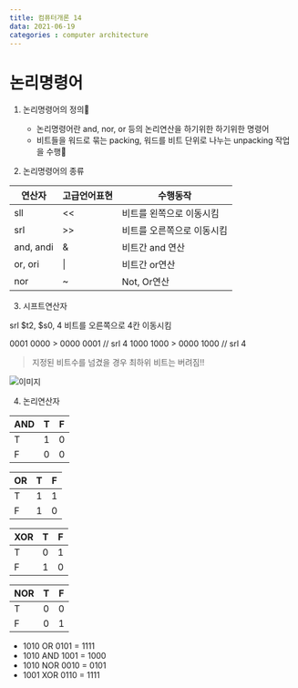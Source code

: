 ```yaml
---
title: 컴퓨터개론 14
data: 2021-06-19
categories : computer architecture
---
```


# 논리명령어

1. 논리명령어의 정의 
    - 논리명령어란 and, nor, or 등의 논리연산을 하기위한 하기위한 명령어
    - 비트들을 워드로 묶는 packing, 워드를 비트 단위로 나누는 unpacking 작업을 수행

2. 논리명령어의 종류

|연산자|고급언어표현|수행동작|
|--|--|--|
|sll| <<|비트를 왼쪽으로 이동시킴|
|srl|>>|비트를 오른쪽으로 이동시킴|
|and, andi | & | 비트간 and 연산|
|or, ori| \| | 비트간 or연산|
|nor | ~ | Not, Or연산 | 

3. 시프트연산자

srl $t2, $s0, 4 
비트를 오른쪽으로 4칸 이동시킴

0001 0000 > 0000 0001 // srl 4
1000 1000 > 0000 1000 // srl 4

> 지정된 비트수를 넘겼을 경우 최하위 비트는 버려짐!!

 ![이미지]()

4. 논리연산자

|AND|T|F|
|--|--|--|
|T|1|0|
|F|0|0|

|OR|T|F|
|--|--|--|
|T|1|1|
|F|1|0|

|XOR|T|F|
|--|--|--|
|T|0|1|
|F|1|0|

|NOR|T|F|
|--|--|--|
|T|0|0|
|F|0|1|

- 1010 OR 0101 = 1111
- 1010 AND 1001 = 1000
- 1010 NOR 0010 = 0101
- 1001 XOR 0110 = 1111

